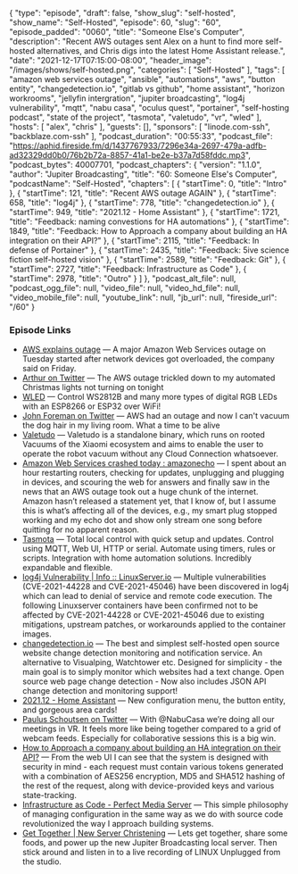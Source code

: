 {
  "type": "episode",
  "draft": false,
  "show_slug": "self-hosted",
  "show_name": "Self-Hosted",
  "episode": 60,
  "slug": "60",
  "episode_padded": "0060",
  "title": "Someone Else's Computer",
  "description": "Recent AWS outages sent Alex on a hunt to find more self-hosted alternatives, and Chris digs into the latest Home Assistant release.",
  "date": "2021-12-17T07:15:00-08:00",
  "header_image": "/images/shows/self-hosted.png",
  "categories": [
    "Self-Hosted"
  ],
  "tags": [
    "amazon web services outage",
    "ansible",
    "automations",
    "aws",
    "button entity",
    "changedetection.io",
    "gitlab vs github",
    "home assistant",
    "horizon workrooms",
    "jellyfin intergration",
    "jupiter broadcasting",
    "log4j vulnerability",
    "mqtt",
    "nabu casa",
    "oculus quest",
    "portainer",
    "self-hosting podcast",
    "state of the project",
    "tasmota",
    "valetudo",
    "vr",
    "wled"
  ],
  "hosts": [
    "alex",
    "chris"
  ],
  "guests": [],
  "sponsors": [
    "linode.com-ssh",
    "backblaze.com-ssh"
  ],
  "podcast_duration": "00:55:33",
  "podcast_file": "https://aphid.fireside.fm/d/1437767933/7296e34a-2697-479a-adfb-ad32329dd0b0/76b2b72a-8857-41a1-be2e-b37a7d58fddc.mp3",
  "podcast_bytes": 40007701,
  "podcast_chapters": {
    "version": "1.1.0",
    "author": "Jupiter Broadcasting",
    "title": "60: Someone Else's Computer",
    "podcastName": "Self-Hosted",
    "chapters": [
      {
        "startTime": 0,
        "title": "Intro"
      },
      {
        "startTime": 121,
        "title": "Recent AWS outage AGAIN"
      },
      {
        "startTime": 658,
        "title": "log4j"
      },
      {
        "startTime": 778,
        "title": "changedetection.io"
      },
      {
        "startTime": 949,
        "title": "2021.12 - Home Assistant"
      },
      {
        "startTime": 1721,
        "title": "Feedback: naming convestions for HA automations"
      },
      {
        "startTime": 1849,
        "title": "Feedback: How to Approach a company about building an HA integration on their API?"
      },
      {
        "startTime": 2115,
        "title": "Feedback: In defense of Portainer"
      },
      {
        "startTime": 2435,
        "title": "Feedback: 5ive science fiction self-hosted vision"
      },
      {
        "startTime": 2589,
        "title": "Feedback: Git"
      },
      {
        "startTime": 2727,
        "title": "Feedback: Infrastructure as Code"
      },
      {
        "startTime": 2978,
        "title": "Outro"
      }
    ]
  },
  "podcast_alt_file": null,
  "podcast_ogg_file": null,
  "video_file": null,
  "video_hd_file": null,
  "video_mobile_file": null,
  "youtube_link": null,
  "jb_url": null,
  "fireside_url": "/60"
}


### Episode Links

  * [AWS explains outage](https://www.cnbc.com/2021/12/10/aws-explains-outage-and-will-make-it-easier-to-track-future-ones.html "AWS explains outage") — A major Amazon Web Services outage on Tuesday started after network devices got overloaded, the company said on Friday.
  * [Arthur on Twitter](https://twitter.com/art_garzajr/status/1468370002512384009 "Arthur on Twitter") — The AWS outage trickled down to my automated Christmas lights not turning on tonight 
  * [WLED](https://github.com/Aircoookie/WLED "WLED") — Control WS2812B and many more types of digital RGB LEDs with an ESP8266 or ESP32 over WiFi!
  * [John Foreman on Twitter](https://twitter.com/John4man/status/1468312931452391425 "John Foreman on Twitter") — AWS had an outage and now I can't vacuum the dog hair in my living room. What a time to be alive
  * [Valetudo](https://valetudo.cloud/ "Valetudo") — Valetudo is a standalone binary, which runs on rooted Vacuums of the Xiaomi ecosystem and aims to enable the user to operate the robot vacuum without any Cloud Connection whatsoever.
  * [Amazon Web Services crashed today : amazonecho](https://old.reddit.com/r/amazonecho/comments/k0xqfk/amazon_web_services_crashed_today/ "Amazon Web Services crashed today : amazonecho") — I spent about an hour restarting routers, checking for updates, unplugging and plugging in devices, and scouring the web for answers and finally saw in the news that an AWS outage took out a huge chunk of the internet. Amazon hasn’t released a statement yet, that I know of, but I assume this is what’s affecting all of the devices, e.g., my smart plug stopped working and my echo dot and show only stream one song before quitting for no apparent reason.
  * [Tasmota](https://tasmota.github.io/docs/#report-bugs-and-suggest-features "Tasmota") — Total local control with quick setup and updates. Control using MQTT, Web UI, HTTP or serial. Automate using timers, rules or scripts. Integration with home automation solutions. Incredibly expandable and flexible.
  * [log4j Vulnerability | Info :: LinuxServer.io](https://info.linuxserver.io/issues/2021-12-13-log4j/ "log4j Vulnerability | Info :: LinuxServer.io") — Multiple vulnerabilities (CVE-2021-44228 and CVE-2021-45046) have been discovered in log4j which can lead to denial of service and remote code execution. The following Linuxserver containers have been confirmed not to be affected by CVE-2021-44228 or CVE-2021-45046 due to existing mitigations, upstream patches, or workarounds applied to the container images. 
  * [changedetection.io](https://github.com/dgtlmoon/changedetection.io "changedetection.io") — The best and simplest self-hosted open source website change detection monitoring and notification service. An alternative to Visualping, Watchtower etc. Designed for simplicity - the main goal is to simply monitor which websites had a text change. Open source web page change detection - Now also includes JSON API change detection and monitoring support!
  * [2021.12 - Home Assistant](https://www.home-assistant.io/blog/2021/12/11/release-202112/ "2021.12 - Home Assistant") — New configuration menu, the button entity, and gorgeous area cards!
  * [Paulus Schoutsen on Twitter](https://twitter.com/balloob/status/1471559630044098560 "Paulus Schoutsen on Twitter") — With @NabuCasa we’re doing all our meetings in VR. It feels more like being together compared to a grid of webcam feeds. Especially for collaborative sessions this is a big win. 
  * [How to Approach a company about building an HA integration on their API?](https://paste.docs.lol/reader/PinningsAdvices "How to Approach a company about building an HA integration on their API?") — From the web UI I can see that the system is designed with security in mind - each request must contain various tokens generated with a combination of AES256 encryption, MD5 and SHA512 hashing of the rest of the request, along with device-provided keys and various state-tracking. 
  * [Infrastructure as Code - Perfect Media Server](https://perfectmediaserver.com/concepts/infraascode.html "Infrastructure as Code - Perfect Media Server") — This simple philosophy of managing configuration in the same way as we do with source code revolutionized the way I approach building systems. 
  * [Get Together | New Server Christening](https://gettogether.community/events/15653/new-server-christening/ "Get Together | New Server Christening") — Lets get together, share some foods, and power up the new Jupiter Broadcasting local server. Then stick around and listen in to a live recording of LINUX Unplugged from the studio.


